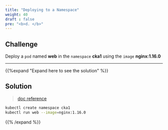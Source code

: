 ```yaml
---
title: "Deploying to a Namespace"
weight: 40
draft : false
pre: "<b>d. </b>"
---
```


## Challenge

Deploy a `pod` named **web** in the `namespace` **cka1** using the `image` **nginx:1.16.0**

---
{{%expand "Expand here to see the solution" %}}
## Solution

> [doc reference](https://kubernetes.io/docs/concepts/overview/working-with-objects/namespaces/)

```bash
kubectl create namespace cka1
kubectl run web --image=nginx:1.16.0
```
{{% /expand %}}
